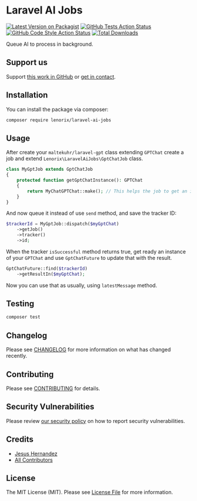 # Laravel AI Jobs

[![Latest Version on Packagist](https://img.shields.io/packagist/v/lenorix/laravel-ai-jobs.svg?style=flat-square)](https://packagist.org/packages/lenorix/laravel-ai-jobs)
[![GitHub Tests Action Status](https://img.shields.io/github/actions/workflow/status/lenorix/laravel-ai-jobs/run-tests.yml?branch=main&label=tests&style=flat-square)](https://github.com/lenorix/laravel-ai-jobs/actions?query=workflow%3Arun-tests+branch%3Amain)
[![GitHub Code Style Action Status](https://img.shields.io/github/actions/workflow/status/lenorix/laravel-ai-jobs/fix-php-code-style-issues.yml?branch=main&label=code%20style&style=flat-square)](https://github.com/lenorix/laravel-ai-jobs/actions?query=workflow%3A"Fix+PHP+code+style+issues"+branch%3Amain)
[![Total Downloads](https://img.shields.io/packagist/dt/lenorix/laravel-ai-jobs.svg?style=flat-square)](https://packagist.org/packages/lenorix/laravel-ai-jobs)

Queue AI to process in background.

## Support us

Support [this work in GitHub](https://github.com/lenorix/laravel-job-status) or [get in contact](https://lenorix.com/).

## Installation

You can install the package via composer:

```bash
composer require lenorix/laravel-ai-jobs
```

## Usage

After create your `maltekuhr/laravel-gpt` class extending `GPTChat` create a job and extend
 `Lenorix\LaravelAiJobs\GptChatJob` class.

```php
class MyGptJob extends GptChatJob
{
    protected function getGptChatInstance(): GPTChat
    {
        return MyChatGPTChat::make(); // This helps the job to get an instance of your GPTChat.
    }
}
```

And now queue it instead of use `send` method, and save the tracker ID:

```php
$trackerId = MyGptJob::dispatch($myGptChat)
    ->getJob()
    ->tracker()
    ->id;
```

When the tracker `isSuccessful` method returns true, get ready an instance of
 your `GPTChat` and use `GptChatFuture` to update that with the result.

```php
GptChatFuture::find($trackerId)
    ->getResultIn($myGptChat);
```

Now you can use that as usually, using `latestMessage` method.

## Testing

```bash
composer test
```

## Changelog

Please see [CHANGELOG](CHANGELOG.md) for more information on what has changed recently.

## Contributing

Please see [CONTRIBUTING](CONTRIBUTING.md) for details.

## Security Vulnerabilities

Please review [our security policy](../../security/policy) on how to report security vulnerabilities.

## Credits

- [Jesus Hernandez](https://github.com/jhg)
- [All Contributors](../../contributors)

## License

The MIT License (MIT). Please see [License File](LICENSE.md) for more information.
